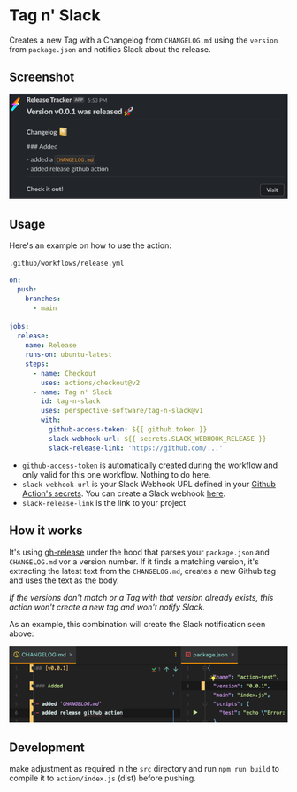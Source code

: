 # Tag n' Slack

Creates a new Tag with a Changelog from `CHANGELOG.md` using the `version` from `package.json` and notifies Slack about the release.

## Screenshot

![img.png](screenshot.png)

## Usage

Here's an example on how to use the action:

`.github/workflows/release.yml`

```yaml
on:
  push:
    branches:
      - main

jobs:
  release:
    name: Release
    runs-on: ubuntu-latest
    steps:
      - name: Checkout
        uses: actions/checkout@v2
      - name: Tag n' Slack
        id: tag-n-slack
        uses: perspective-software/tag-n-slack@v1
        with:
          github-access-token: ${{ github.token }}
          slack-webhook-url: ${{ secrets.SLACK_WEBHOOK_RELEASE }}
          slack-release-link: 'https://github.com/...'
```

- `github-access-token` is automatically created during the workflow and only valid for this one workflow. Nothing to do here.
- `slack-webhook-url` is your Slack Webhook URL defined in your [Github Action's secrets](https://help.github.com/en/actions/configuring-and-managing-workflows/creating-and-storing-encrypted-secrets#creating-encrypted-secrets-for-a-repository). You can create a Slack webhook [here](https://slack.com/apps/A0F7XDUAZ-incoming-webhooks).
- `slack-release-link` is the link to your project

## How it works

It's using [gh-release](https://github.com/ungoldman/gh-release) under the hood that parses your `package.json` and `CHANGELOG.md` vor a version number. 
If it finds a matching version, it's extracting the latest text from the `CHANGELOG.md`, creates a new Github tag and uses the text as the body.

*If the versions don't match or a Tag with that version already exists, this action won't create a new tag and won't notify Slack.*

As an example, this combination will create the Slack notification seen above:

![img_2.png](howitworks.png)

## Development

make adjustment as required in the `src` directory and run `npm run build` to compile it to `action/index.js` (dist) before pushing.
